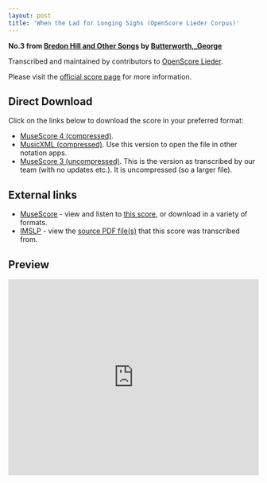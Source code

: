 ```yaml
---
layout: post
title: 'When the Lad for Longing Sighs (OpenScore Lieder Corpus)'
---
```


__No.3 from [Bredon Hill and Other Songs](https://fourscoreandmore.org/openscore/lieder/Butterworth%2C_George/Bredon_Hill_and_Other_Songs/) by [Butterworth,_George](https://fourscoreandmore.org/openscore/lieder/Butterworth%2C_George)__

Transcribed and maintained by contributors to [OpenScore Lieder].

Please visit the [official score page] for more information.

[official score page]: https://musescore.com/openscore-lieder-corpus/scores/6378373
[OpenScore Lieder]: https://musescore.com/openscore-lieder-corpus

## Direct Download

Click on the links below to download the score in your preferred format:
- [MuseScore 4 (compressed)](https://fourscoreandmore.org/openscore/lieder/Butterworth%2C_George/Bredon_Hill_and_Other_Songs/3_When_the_Lad_for_Longing_Sighs.mscz).
- [MusicXML (compressed)](https://fourscoreandmore.org/openscore/lieder/Butterworth%2C_George/Bredon_Hill_and_Other_Songs/3_When_the_Lad_for_Longing_Sighs.mxl). Use this version to open the file in other notation apps.
- [MuseScore 3 (uncompressed)](https://raw.githubusercontent.com/OpenScore/Lieder/refs/heads/main/scores/Butterworth%2C_George/Bredon_Hill_and_Other_Songs/3_When_the_Lad_for_Longing_Sighs/lc6378373.mscx). This is the version as transcribed by our team (with no updates etc.). It is uncompressed (so a larger file).

## External links

- [MuseScore] - view and listen to [this score][MuseScore], or download in a variety of formats.
- [IMSLP] - view the [source PDF file(s)][IMSLP] that this score was transcribed from.

[MuseScore]: https://musescore.com/score/6378373
[IMSLP]: https://imslp.org/wiki/Special:ReverseLookup/650688

## Preview

<iframe width="100%" height="394" src="https://musescore.com/openscore-lieder-corpus/scores/6378373/embed" frameborder="0" allowfullscreen allow="autoplay; fullscreen"></iframe>
